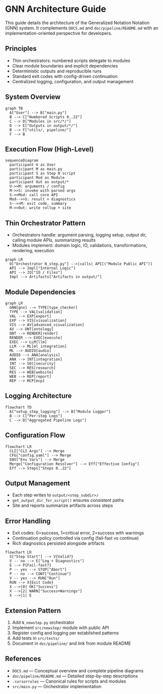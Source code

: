 # GNN Architecture Guide

This guide details the architecture of the Generalized Notation Notation (GNN) system. It complements `DOCS.md` and `doc/pipeline/README.md` with an implementation-oriented perspective for developers.

## Principles

- Thin orchestrators: numbered scripts delegate to modules
- Clear module boundaries and explicit dependencies
- Deterministic outputs and reproducible runs
- Standard exit codes with config-driven continuation
- Centralized logging, configuration, and output management

## System Overview

```mermaid
graph TB
  A["User"] --> B["main.py"]
  B --> C["Numbered Scripts 0..22"]
  C --> D["Modules in src/*/"]
  D --> E["Outputs in output/*/"]
  B --> F["utils/, pipeline/"]
  F --> B
```

## Execution Flow (High-Level)

```mermaid
sequenceDiagram
  participant U as User
  participant M as main.py
  participant S as Step N script
  participant Mod as Module
  participant Out as output/*
  U->>M: arguments / config
  M->>S: invoke with parsed args
  S->>Mod: call core API
  Mod-->>S: result + diagnostics
  S-->>M: exit code, summary
  M->>Out: write rollup + site
```

## Thin Orchestrator Pattern

- Orchestrators handle: argument parsing, logging setup, output dir, calling module APIs, summarizing results
- Modules implement: domain logic, IO, validations, transformations, rendering, execution

```mermaid
graph LR
  O["Orchestrator N_step.py"] -->|calls| API[("Module Public API")]
  API --> Impl["Internal Logic"]
  API --> IO["IO / Files"]
  Impl --> Artifacts["Artifacts in output/"]
```

## Module Dependencies

```mermaid
graph LR
  GNN[gnn] --> TYPE[type_checker]
  TYPE --> VAL[validation]
  VAL --> EXP[export]
  EXP --> VIS[visualization]
  VIS --> AV[advanced_visualization]
  AV --> ONT[ontology]
  ONT --> RENDER[render]
  RENDER --> EXEC[execute]
  EXEC --> LLM[llm]
  LLM --> ML[ml_integration]
  ML --> AUDIO[audio]
  AUDIO --> ANA[analysis]
  ANA --> INT[integration]
  INT --> SEC[security]
  SEC --> RES[research]
  RES --> WEB[website]
  WEB --> REP[report]
  REP --> MCP[mcp]
```

## Logging Architecture

```mermaid
flowchart TD
  A["setup_step_logging"] --> B["Module Logger"]
  B --> C["Per-step Logs"]
  C --> D["Aggregated Pipeline Logs"]
```

## Configuration Flow

```mermaid
flowchart LR
  CLI["CLI Args"] --> Merge
  CFG["config.yaml"] --> Merge
  ENV["Env Vars"] --> Merge
  Merge["Configuration Resolver"] --> Eff["Effective Config"]
  Eff --> Steps["Steps 0..22"]
```

## Output Management

- Each step writes to `output/<step_subdir>/`
- `get_output_dir_for_script()` ensures consistent paths
- Site and reports summarize artifacts across steps

## Error Handling

- Exit codes: 0=success, 1=critical error, 2=success with warnings
- Continuation policy controlled via config (fail-fast vs continue)
- Rich diagnostics persisted alongside artifacts

```mermaid
flowchart LR
  S["Step Start"] --> V{Valid?}
  V -- no --> E["Log + Diagnostics"]
  E --> P{Fail-fast?}
  P -- yes --> STOP["Abort"]
  P -- no --> CONT["Continue"]
  V -- yes --> RUN["Run"]
  RUN --> X{Exit Code}
  X -->|0| OK["Success"]
  X -->|2| WARN["Success+Warnings"]
  X -->|1| E
```

## Extension Pattern

1. Add `N_newstep.py` orchestrator
2. Implement `src/newstep/` module with public API
3. Register config and logging per established patterns
4. Add tests in `src/tests/`
5. Document in `doc/pipeline/` and link from module README

## References

- `DOCS.md` — Conceptual overview and complete pipeline diagrams
- `doc/pipeline/README.md` — Detailed step-by-step descriptions
- `.cursorrules` — Canonical rules for scripts and modules
- `src/main.py` — Orchestrator implementation

